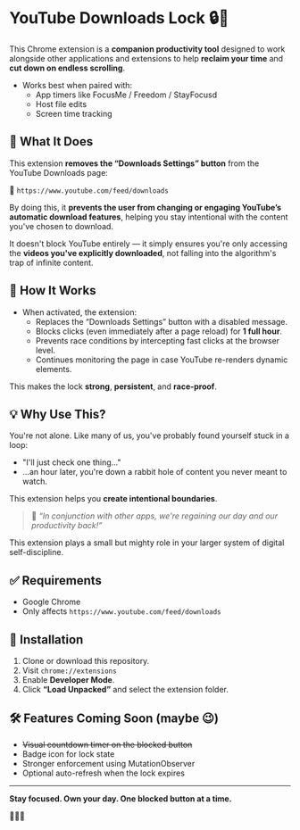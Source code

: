 # YouTube Downloads Lock 🔒📵

This Chrome extension is a **companion productivity tool** designed to work alongside other applications and extensions to help **reclaim your time** and **cut down on endless scrolling**.

- Works best when paired with:
  - App timers like FocusMe / Freedom / StayFocusd
  - Host file edits
  - Screen time tracking

## 🧠 What It Does

This extension **removes the “Downloads Settings” button** from the YouTube Downloads page:

📍 `https://www.youtube.com/feed/downloads`

By doing this, it **prevents the user from changing or engaging YouTube’s automatic download features**, helping you stay intentional with the content you've chosen to download.

It doesn't block YouTube entirely — it simply ensures you're only accessing the **videos you've explicitly downloaded**, not falling into the algorithm's trap of infinite content.

## 🔐 How It Works

- When activated, the extension:
  - Replaces the “Downloads Settings” button with a disabled message.
  - Blocks clicks (even immediately after a page reload) for **1 full hour**.
  - Prevents race conditions by intercepting fast clicks at the browser level.
  - Continues monitoring the page in case YouTube re-renders dynamic elements.

This makes the lock **strong**, **persistent**, and **race-proof**.

## 💡 Why Use This?

You're not alone. Like many of us, you've probably found yourself stuck in a loop:

- "I'll just check one thing..."
- ...an hour later, you're down a rabbit hole of content you never meant to watch.

This extension helps you **create intentional boundaries**.

> 💬 _“In conjunction with other apps, we're regaining our day and our productivity back!”_

This extension plays a small but mighty role in your larger system of digital self-discipline.

## ✅ Requirements

- Google Chrome
- Only affects `https://www.youtube.com/feed/downloads`

## 🚀 Installation

1. Clone or download this repository.
2. Visit `chrome://extensions`
3. Enable **Developer Mode**.
4. Click **“Load Unpacked”** and select the extension folder.

## 🛠 Features Coming Soon (maybe 😉)

- ~~Visual countdown timer on the blocked button~~
- Badge icon for lock state
- Stronger enforcement using MutationObserver
- Optional auto-refresh when the lock expires

---

**Stay focused. Own your day. One blocked button at a time.**

🧠💪📵
